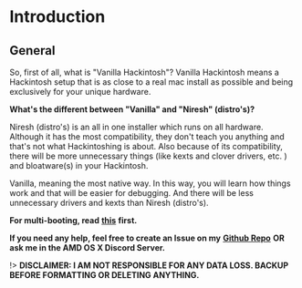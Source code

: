 # Introduction

## General

So, first of all, what is "Vanilla Hackintosh"? Vanilla Hackintosh means a Hackintosh setup that is as close to a real mac install as possible and being exclusively for your unique hardware.

**What's the different between "Vanilla" and "Niresh" \(distro's\)?**

Niresh \(distro's\) is an all in one installer which runs on all hardware. Although it has the most compatibility, they don't teach you anything and that's not what Hackintoshing is about. Also because of its compatibility, there will be more unnecessary things \(like kexts and clover drivers, etc. \) and bloatware\(s\) in your Hackintosh.

Vanilla, meaning the most native way. In this way, you will learn how things work and that will be easier for debugging. And there will be less unnecessary drivers and kexts than Niresh \(distro's\).

**For multi-booting, read** [**this**](https://hackintosh-multiboot.gitbook.io/hackintosh-multiboot/) **first.**

**If you need any help, feel free to create an Issue on my** [**Github Repo**](https://github.com/doesprintfwork/Intel-AMD-Hackintosh-Guide) **OR ask me in the AMD OS X Discord Server.**

!> **DISCLAIMER: I AM NOT RESPONSIBLE FOR ANY DATA LOSS. BACKUP BEFORE FORMATTING OR DELETING ANYTHING.**
